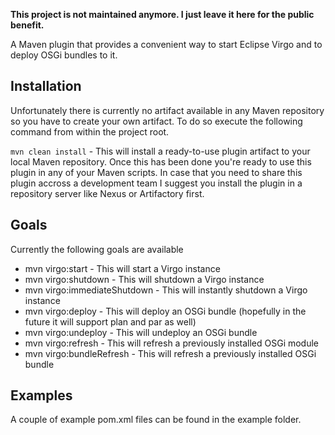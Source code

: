 __This project is not maintained anymore. I just leave it here for the public benefit.__

A Maven plugin that provides a convenient way to start Eclipse Virgo and to deploy OSGi bundles to it.

## Installation

Unfortunately there is currently no artifact available in any Maven repository so you have to create your own artifact. To do so execute the following command from within the project root.

`mvn clean install` - This will install a ready-to-use plugin artifact to your local Maven repository. Once this has been done you're ready to use this plugin in any of your Maven scripts. In case that you need to share this plugin accross a development team I suggest you install the plugin in a repository server like Nexus or Artifactory first.

## Goals

Currently the following goals are available

* mvn virgo:start - This will start a Virgo instance
* mvn virgo:shutdown - This will shutdown a Virgo instance
* mvn virgo:immediateShutdown - This will instantly shutdown a Virgo instance
* mvn virgo:deploy - This will deploy an OSGi bundle (hopefully in the future it will support plan and par as well)
* mvn virgo:undeploy - This will undeploy an OSGi bundle
* mvn virgo:refresh - This will refresh a previously installed OSGi module
* mvn virgo:bundleRefresh - This will refresh a previously installed OSGi bundle

## Examples

A couple of example pom.xml files can be found in the example folder.
